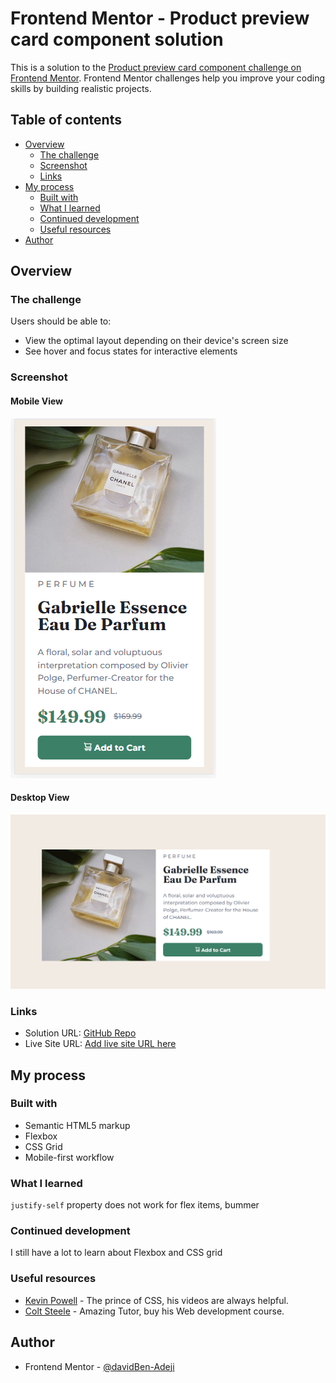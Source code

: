 # Frontend Mentor - Product preview card component solution

This is a solution to the [Product preview card component challenge on Frontend Mentor](https://www.frontendmentor.io/challenges/product-preview-card-component-GO7UmttRfa). Frontend Mentor challenges help you improve your coding skills by building realistic projects. 

## Table of contents

- [Overview](#overview)
  - [The challenge](#the-challenge)
  - [Screenshot](#screenshot)
  - [Links](#links)
- [My process](#my-process)
  - [Built with](#built-with)
  - [What I learned](#what-i-learned)
  - [Continued development](#continued-development)
  - [Useful resources](#useful-resources)
- [Author](#author)

## Overview

### The challenge

Users should be able to:

- View the optimal layout depending on their device's screen size
- See hover and focus states for interactive elements

### Screenshot

#### Mobile View

![Mobile view of product card](./images/mobile_screenshot.PNG)

#### Desktop View

![Desktop View of product card](./images/desktop_screenshot.PNG)

### Links

- Solution URL: [GitHub Repo](https://github.com/davidBen-Adeji/frontend_mentor/tree/main/product_card)
- Live Site URL: [Add live site URL here](https://your-live-site-url.com)

## My process

### Built with

- Semantic HTML5 markup
- Flexbox
- CSS Grid
- Mobile-first workflow

### What I learned

`justify-self` property does not work for flex items, bummer

### Continued development
I still have a lot to learn about Flexbox and CSS grid

### Useful resources

- [Kevin Powell](https://www.youtube.com/kepowob) - The prince of CSS, his videos are always helpful.
- [Colt Steele](https://www.udemy.com/user/coltsteele/?src=sac&kw=colt+steele) - Amazing Tutor, buy his Web development course.

## Author

- Frontend Mentor - [@davidBen-Adeji](https://www.frontendmentor.io/profile/davidBen-Adeji)

